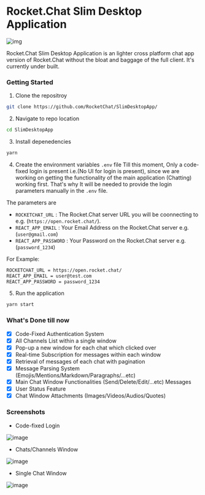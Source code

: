 # Rocket.Chat Slim Desktop Application
![img](https://raw.githubusercontent.com/RocketChat/Rocket.Chat.Artwork/master/Logos/2020/png/logo-horizontal-red.png)

Rocket.Chat Slim Desktop Application is an lighter cross platform chat app version of Rocket.Chat without the bloat and baggage of the full client. It's currently under built.

### Getting Started

1. Clone the repositroy
```sh
git clone https://github.com/RocketChat/SlimDesktopApp/
```

2. Navigate to repo location
```sh
cd SlimDesktopApp
```

3. Install depenedencies
```sh
yarn
```

4. Create the environment variables `.env` file
Till this moment, Only a code-fixed login is present i.e.(No UI for login is present), since we are working on getting the functionality of the main application (Chatting) working first.
That's why It will be needed to provide the login parameters manually in the `.env` file.

The parameters are
- `ROCKETCHAT_URL` : The Rocket.Chat server URL you will be coonnecting to e.g. (`https://open.rocket.chat/`).
- `REACT_APP_EMAIL` : Your Email Address on the Rocket.Chat server e.g. (`user@gmail.com`)
- `REACT_APP_PASSWORD` : Your Password on the Rocket.Chat server e.g. (`password_1234`)

For Example:
```sh
ROCKETCHAT_URL = https://open.rocket.chat/
REACT_APP_EMAIL = user@test.com
REACT_APP_PASSWORD = password_1234
```

5. Run the application
```sh
yarn start
```

### What's Done till now
- [x] Code-Fixed Authentication System
- [x] All Channels List within a single window
- [x] Pop-up a new window for each chat which clicked over
- [x] Real-time Subscription for messages within each window
- [x] Retrieval of messages of each chat with pagination
- [x] Message Parsing System (Emojis/Mentions/Markdown/Paragraphs/...etc)
- [x] Main Chat Window Functionalities (Send/Delete/Edit/...etc) Messages
- [x] User Status Feature
- [x] Chat Window Attachments (Images/Videos/Audios/Quotes)

### Screenshots

- Code-fixed Login

![image](https://user-images.githubusercontent.com/34144004/178370003-55790350-1b11-44dd-b20e-cebfa7291efa.png)

- Chats/Channels Window

![image](https://user-images.githubusercontent.com/34144004/178370148-5cc8bf5b-6119-4366-86a8-a3efffcef21d.png)

- Single Chat Window

![image](https://user-images.githubusercontent.com/34144004/178370391-26c815b2-3dec-4d8e-a50d-7ad565104452.png)
